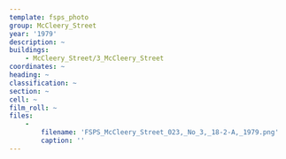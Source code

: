 ```yaml
---
template: fsps_photo
group: McCleery_Street
year: '1979'
description: ~
buildings:
    - McCleery_Street/3_McCleery_Street
coordinates: ~
heading: ~
classification: ~
section: ~
cell: ~
film_roll: ~
files:
    -
        filename: 'FSPS_McCleery_Street_023,_No_3,_18-2-A,_1979.png'
        caption: ''
---
```

